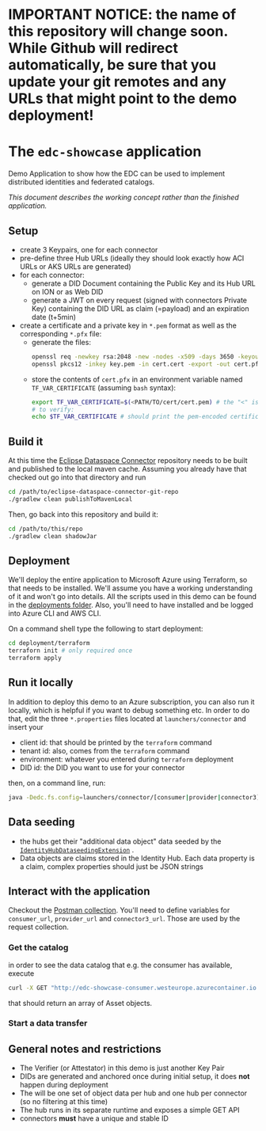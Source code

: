 # IMPORTANT NOTICE: the name of this repository will change soon. While Github will redirect automatically, be sure that you update your git remotes and any URLs that might point to the demo deployment!

# The `edc-showcase` application

Demo Application to show how the EDC can be used to implement distributed identities and federated catalogs.

_This document describes the working concept rather than the finished application._

## Setup

- create 3 Keypairs, one for each connector
- pre-define three Hub URLs (ideally they should look exactly how ACI URLs or AKS URLs are generated)
- for each connector:
    + generate a DID Document containing the Public Key and its Hub URL on ION or as Web DID
    + generate a JWT on every request (signed with connectors Private Key) containing the DID URL as claim (=payload)
      and an expiration date (t+5min)
- create a certificate and a private key in `*.pem` format as well as the corresponding `*.pfx` file:
    - generate the files:
       ```bash 
       openssl req -newkey rsa:2048 -new -nodes -x509 -days 3650 -keyout key.pem -out cert.pem
       openssl pkcs12 -inkey key.pem -in cert.cert -export -out cert.pfx
       ```
    - store the contents of `cert.pfx` in an environment variable named `TF_VAR_CERTIFICATE` (assuming `bash` syntax):
      ```bash
      export TF_VAR_CERTIFICATE=$(<PATH/TO/cert/cert.pem) # the "<" is important!
      # to verify:
      echo $TF_VAR_CERTIFICATE # should print the pem-encoded certificate
      ```

## Build it

At this time the [Eclipse Dataspace Connector](https://github.com/eclipse-dataspaceconnector/DataSpaceConnector)
repository needs to be built and published to the local maven cache. Assuming you already have that checked out go into
that directory and run

```bash
cd /path/to/eclipse-dataspace-connector-git-repo
./gradlew clean publishToMavenLocal
```

Then, go back into this repository and build it:

```bash
cd /path/to/this/repo
./gradlew clean shadowJar
```

## Deployment

We'll deploy the entire application to Microsoft Azure using Terraform, so that needs to be installed. We'll assume you
have a working understanding of it and won't go into details. All the scripts used in this demo can be found in
the  [deployments folder](deployment/terraform). Also, you'll need to have installed and be logged into Azure CLI and
AWS CLI.

On a command shell type the following to start deployment:

```bash
cd deployment/terraform
terraforn init # only required once
terraform apply
```

## Run it locally

In addition to deploy this demo to an Azure subscription, you can also run it locally, which is helpful if you want to
debug something etc. In order to do that, edit the three `*.properties` files located at `launchers/connector` and
insert your

- client id: that should be printed by the `terraform` command
- tenant id: also, comes from the `terraform` command
- environment: whatever you entered during `terraform` deployment
- DID id: the DID you want to use for your connector

then, on a command line, run:

```bash
java -Dedc.fs.config=launchers/connector/[consumer|provider|connector3].properties -jar launchers/connector/build/libs/connector.jar
```

## Data seeding

- the hubs get their "additional data object" data seeded by
  the [`IdentityHubDataseedingExtension`](extensions/dataseeding/hub/src/main/java/org/eclipse/dataspaceconnector/dataseeding/catalog/IdentityHubDataseedingExtension.java)
  .
- Data objects are claims stored in the Identity Hub. Each data property is a claim, complex properties should just be
  JSON strings

## Interact with the application

Checkout the [Postman collection](resources/MSFT_EDC_Demo.postman_collection.json). You'll need to define variables
for `consumer_url`, `provider_url` and `connector3_url`. Those are used by the request collection.

### Get the catalog

in order to see the data catalog that e.g. the consumer has available, execute

```bash
curl -X GET "http://edc-showcase-consumer.westeurope.azurecontainer.io:8181/api/catalog/cached"
```

that should return an array of Asset objects.

### Start a data transfer

## General notes and restrictions

- The Verifier (or Attestator) in this demo is just another Key Pair
- DIDs are generated and anchored once during initial setup, it does **not** happen during deployment
- The will be one set of object data per hub and one hub per connector (so no filtering at this time)
- The hub runs in its separate runtime and exposes a simple GET API
- connectors **must** have a unique and stable ID
